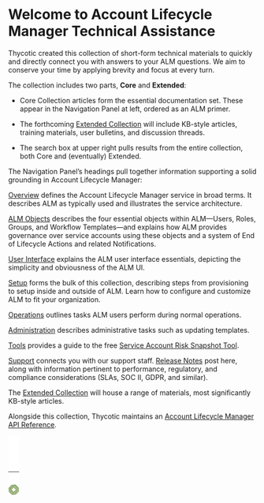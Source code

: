 ﻿[title]: # (ALM Technicals Collection)
[tags]: # (Account Lifecycle Manager,ALM,)
[priority]: # (1)

# Welcome to Account Lifecycle Manager Technical Assistance

Thycotic created this collection of short-form technical materials to quickly and directly connect you with answers to your ALM questions. We aim to conserve your time by applying brevity and focus at every turn.

The collection includes two parts, **Core** and **Extended**:

* Core Collection articles form the essential documentation set. These appear in the Navigation Panel at left, ordered as an ALM primer.

* The forthcoming [Extended Collection](./9000-extended/) will include KB-style articles, training materials, user bulletins, and discussion threads.
 
* The search box at upper right pulls results from the entire collection, both Core and (eventually) Extended.

The Navigation Panel’s headings pull together information supporting a solid grounding in Account Lifecycle Manager:

[Overview](./1000-alm-overview/) defines the Account Lifecycle Manager service in broad terms. It describes ALM as typically used and illustrates the service architecture.

[ALM Objects](./2000-alm-objects/) describes the four essential objects within ALM—Users, Roles, Groups, and Workflow Templates—and explains how ALM provides governance over service accounts using these objects and a system of End of Lifecycle Actions and related Notifications.

[User Interface](./3000-ui-guide/) explains the ALM user interface essentials, depicting the simplicity and obviousness of the ALM UI. 

[Setup](./5000-get-started/) forms the bulk of this collection, describing steps from provisioning to setup inside and outside of ALM. Learn how to configure and customize ALM to fit your organization.

[Operations](./5500-alm-operations/) outlines tasks ALM users perform during normal operations.

[Administration](./6000-alm-admin/) describes administrative tasks such as updating templates.

[Tools](./8000-ref-items/) provides a guide to the free [Service Account Risk Snapshot Tool](./8000-ref-items/8400-discovery-tool/).

[Support](./8500-support/) connects you with our support staff. [Release Notes](./8500-support/8510-release-notes.md) post here, along with information pertinent to performance, regulatory, and compliance considerations (SLAs, SOC II, GDPR, and similar).

The [Extended Collection](./9000-extended/) will house a range of materials, most significantly KB-style articles.

Alongside this collection, Thycotic maintains an [Account Lifecycle Manager API Reference](https://thycotic.accountlifecyclecloud.com/docs/api-reference).

![Article End](alm-bug.png)

